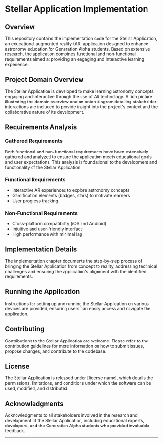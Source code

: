 # Stellar Application Implementation

## Overview

This repository contains the implementation code for the Stellar Application, an educational augmented reality (AR) application designed to enhance astronomy education for Generation Alpha students. Based on extensive research, the application combines functional and non-functional requirements aimed at providing an engaging and interactive learning experience.

## Project Domain Overview

The Stellar Application is developed to make learning astronomy concepts engaging and interactive through the use of AR technology. A rich picture illustrating the domain overview and an onion diagram detailing stakeholder interactions are included to provide insight into the project's context and the collaborative nature of its development.

## Requirements Analysis

### Gathered Requirements

Both functional and non-functional requirements have been extensively gathered and analyzed to ensure the application meets educational goals and user expectations. This analysis is foundational to the development and functionality of the Stellar Application.

### Functional Requirements

- Interactive AR experiences to explore astronomy concepts
- Gamification elements (badges, stars) to motivate learners
- User progress tracking

### Non-Functional Requirements

- Cross-platform compatibility (iOS and Android)
- Intuitive and user-friendly interface
- High performance with minimal lag

## Implementation Details

The implementation chapter documents the step-by-step process of bringing the Stellar Application from concept to reality, addressing technical challenges and ensuring the application's alignment with the identified requirements.

## Running the Application

Instructions for setting up and running the Stellar Application on various devices are provided, ensuring users can easily access and navigate the application.

## Contributing

Contributions to the Stellar Application are welcome. Please refer to the contribution guidelines for more information on how to submit issues, propose changes, and contribute to the codebase.

## License

The Stellar Application is released under \[license name\], which details the permissions, limitations, and conditions under which the software can be used, modified, and distributed.

## Acknowledgments

Acknowledgments to all stakeholders involved in the research and development of the Stellar Application, including educational experts, developers, and the Generation Alpha students who provided invaluable feedback.

---
